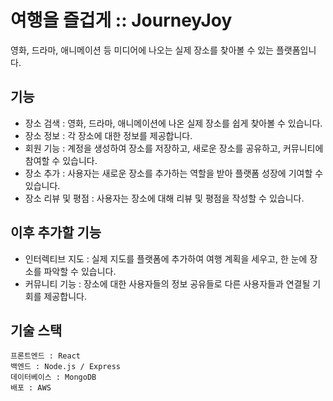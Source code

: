# 여행을 즐겁게 :: JourneyJoy

영화, 드라마, 애니메이션 등 미디어에 나오는 실제 장소를 찾아볼 수 있는 플랫폼입니다.

## 기능

- 장소 검색 : 영화, 드라마, 애니메이션에 나온 실제 장소를 쉽게 찾아볼 수 있습니다.
- 장소 정보 : 각 장소에 대한 정보를 제공합니다.
- 회원 기능 : 계정을 생성하여 장소를 저장하고, 새로운 장소를 공유하고, 커뮤니티에 참여할 수 있습니다.
- 장소 추가 : 사용자는 새로운 장소를 추가하는 역할을 받아 플랫폼 성장에 기여할 수 있습니다.
- 장소 리뷰 및 평점 : 사용자는 장소에 대해 리뷰 및 평점을 작성할 수 있습니다.

## 이후 추가할 기능

- 인터렉티브 지도 : 실제 지도를 플랫폼에 추가하여 여행 계획을 세우고, 한 눈에 장소를 파악할 수 있습니다.
- 커뮤니티 기능 : 장소에 대한 사용자들의 정보 공유들로 다른 사용자들과 연결될 기회를 제공합니다.

## 기술 스택

    프론트엔드 : React
    백엔드 : Node.js / Express
    데이터베이스 : MongoDB
    배포 : AWS

